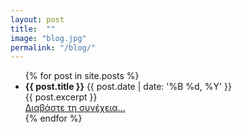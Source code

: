 ```yaml
---
layout: post
title:  ""
image: "blog.jpg"
permalink: "/blog/"
---
```


<ul class="list-group blog-index">
  {% for post in site.posts %}
    <li class="list-group-item">
      <strong class="title">{{ post.title }}</strong>
      <span class="badge hidden-xs">{{ post.date | date: '%B %d, %Y' }}</span>
      <div class="excerpt">{{ post.excerpt }}</div>
      <a href="{{ post.url }}" class="btn btn-primary">Διαβάστε τη συνέχεια...</a>
    </li>
  {% endfor %}
</ul>
